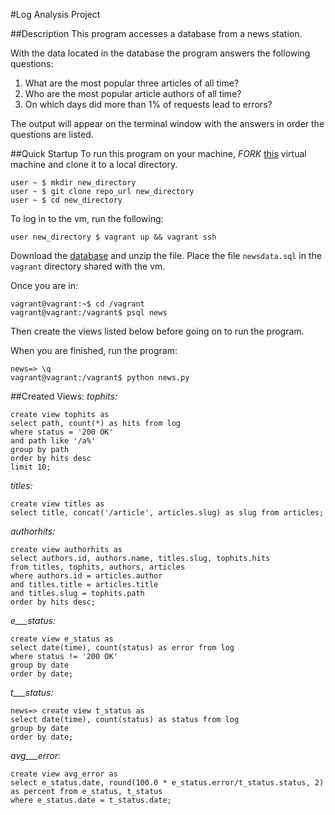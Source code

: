 #Log Analysis Project

##Description
This program accesses a database from a news station.

With the data located in the database the program answers the following questions:

1. What are the most popular three articles of all time?
2. Who are the most popular article authors of all time?
3. On which days did more than 1% of requests lead to errors?

The output will appear on the terminal window with the answers in order the questions are listed.

##Quick Startup
To run this program on your machine, _FORK_ [this](https://github.com/jtruelas/Log-Analysis-Project.git) virtual machine and clone it to a local directory.
```
user ~ $ mkdir new_directory
user ~ $ git clone repo_url new_directory
user ~ $ cd new_directory
```
To log in to the vm, run the following:
```
user new_directory $ vagrant up && vagrant ssh
```
Download the [database](https://d17h27t6h515a5.cloudfront.net/topher/2016/August/57b5f748_newsdata/newsdata.zip) and unzip the file. Place the file `newsdata.sql` in the `vagrant` directory shared with the vm.

Once you are in:
```
vagrant@vagrant:~$ cd /vagrant
vagrant@vagrant:/vagrant$ psql news
```
Then create the views listed below before going on to run the program.

When you are finished, run the program:
```
news=> \q
vagrant@vagrant:/vagrant$ python news.py
```
##Created Views:
_tophits:_
```
create view tophits as
select path, count(*) as hits from log
where status = '200 OK'
and path like '/a%'
group by path
order by hits desc
limit 10;
```
_titles:_
```
create view titles as
select title, concat('/article', articles.slug) as slug from articles;
```
_authorhits:_
```
create view authorhits as
select authors.id, authors.name, titles.slug, tophits.hits
from titles, tophits, authors, articles
where authors.id = articles.author
and titles.title = articles.title
and titles.slug = tophits.path
order by hits desc;
```
_e___status:_
```
create view e_status as 
select date(time), count(status) as error from log
where status != '200 OK'
group by date
order by date;
```
_t___status:_
```
news=> create view t_status as
select date(time), count(status) as status from log
group by date
order by date;
```
_avg___error:_
```
create view avg_error as
select e_status.date, round(100.0 * e_status.error/t_status.status, 2) as percent from e_status, t_status
where e_status.date = t_status.date;
```